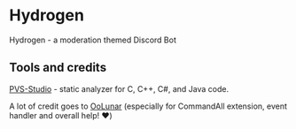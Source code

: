 # Hydrogen

Hydrogen - a moderation themed Discord Bot

## Tools and credits

[PVS-Studio](https://pvs-studio.com/en/pvs-studio/?utm_source=github&utm_medium=organic&utm_campaign=open_source) - static analyzer for C, C++, C#, and Java code.

A lot of credit goes to [OoLunar](https://github.com/OoLunar) (especially for CommandAll extension, event handler and overall help! :heart:)
